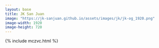 ```yaml
---
layout: base
title: JK San Juan
image: "https://jk-sanjuan.github.io/assets/images/jk/jk-og_1920.png"
image-width: 1920
image-height: 720
---
```

{% include mczvc.html %}
